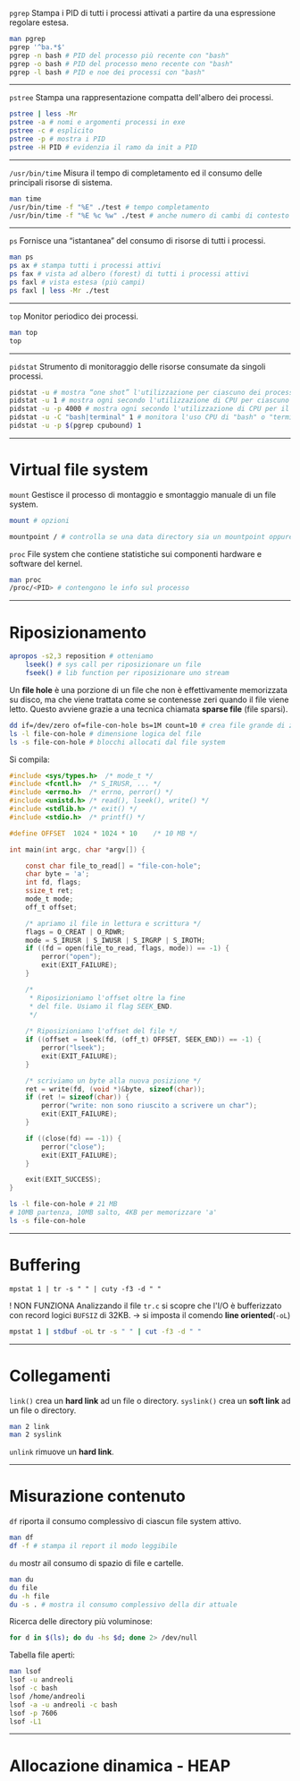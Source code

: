 `pgrep`
Stampa i PID di tutti i processi attivati a partire da una espressione regolare estesa.
```bash
man pgrep
pgrep '^ba.*$'
pgrep -n bash # PID del processo più recente con "bash"
pgrep -o bash # PID del processo meno recente con "bash"
pgrep -l bash # PID e noe dei processi con "bash"
```
---
`pstree`
Stampa una rappresentazione compatta dell'albero dei processi.
```bash
pstree | less -Mr
pstree -a # nomi e argomenti processi in exe
pstree -c # esplicito
pstree -p # mostra i PID
pstree -H PID # evidenzia il ramo da init a PID
```
---
`/usr/bin/time`
Misura il tempo di completamento ed il consumo delle principali risorse di sistema.
```bash
man time
/usr/bin/time -f "%E" ./test # tempo completamento
/usr/bin/time -f "%E %c %w" ./test # anche numero di cambi di contesto e richieste di I/O bloccanti
```
---
`ps`
Fornisce una “istantanea” del consumo di risorse di tutti i processi.
```bash
man ps
ps ax # stampa tutti i processi attivi
ps fax # vista ad albero (forest) di tutti i processi attivi
ps faxl # vista estesa (più campi)
ps faxl | less -Mr ./test
```
---
`top`
Monitor periodico dei processi.
```bash
man top
top
```
---
`pidstat`
Strumento di monitoraggio delle risorse consumate da singoli processi.
```bash
pidstat -u # mostra “one shot” l'utilizzazione per ciascuno dei processi attivi finora a partire dall'accensione del PC.
pidstat -u 1 # mostra ogni secondo l'utilizzazione di CPU per ciascuno dei processi attivi nell'ultimo secondo.
pidstat -u -p 4000 # mostra ogni secondo l'utilizzazione di CPU per il processo avente PID 4000
pidstat -u -C "bash|terminal" 1 # monitora l'uso CPU di "bash" o "terminal"
pidstat -u -p $(pgrep cpubound) 1
```
---
# Virtual file system
`mount`
Gestisce il processo di montaggio e smontaggio manuale di un file system.
```bash
mount # opzioni
```

```bash
mountpoint / # controlla se una data directory sia un mountpoint oppure no.
```
`proc`
File system che contiene statistiche sui componenti hardware e software del kernel.
```bash
man proc
/proc/<PID> # contengono le info sul processo
```
---
# Riposizionamento
```bash
apropos -s2,3 reposition # otteniamo
	lseek() # sys call per riposizionare un file
	fseek() # lib function per riposizionare uno stream
```
Un **file hole** è una porzione di un file che non è effettivamente memorizzata su disco, ma che viene trattata come se contenesse zeri quando il file viene letto. Questo avviene grazie a una tecnica chiamata **sparse file** (file sparsi).
```bash
dd if=/dev/zero of=file-con-hole bs=1M count=10 # crea file grande di zeri
ls -l file-con-hole # dimensione logica del file
ls -s file-con-hole # blocchi allocati dal file system
```
Si compila:
```c
#include <sys/types.h>	/* mode_t */
#include <fcntl.h>	/* S_IRUSR, ... */
#include <errno.h>	/* errno, perror() */
#include <unistd.h>	/* read(), lseek(), write() */
#include <stdlib.h>	/* exit() */
#include <stdio.h>	/* printf() */

#define OFFSET	1024 * 1024 * 10	/* 10 MB */

int main(int argc, char *argv[]) {

	const char file_to_read[] = "file-con-hole";
	char byte = 'a';
	int fd, flags;
	ssize_t ret;
	mode_t mode;
	off_t offset;

	/* apriamo il file in lettura e scrittura */
	flags = O_CREAT | O_RDWR;
	mode = S_IRUSR | S_IWUSR | S_IRGRP | S_IROTH;
	if ((fd = open(file_to_read, flags, mode)) == -1) {
		perror("open");
		exit(EXIT_FAILURE);
	}

	/*
	 * Riposizioniamo l'offset oltre la fine
	 * del file. Usiamo il flag SEEK_END.
	 */
	
	/* Riposizioniamo l'offset del file */
	if ((offset = lseek(fd, (off_t) OFFSET, SEEK_END)) == -1) {
		perror("lseek");
		exit(EXIT_FAILURE);
	}

	/* scriviamo un byte alla nuova posizione */
	ret = write(fd, (void *)&byte, sizeof(char));
	if (ret != sizeof(char)) {
		perror("write: non sono riuscito a scrivere un char");
		exit(EXIT_FAILURE);
	} 

	if ((close(fd) == -1)) {
		perror("close");
		exit(EXIT_FAILURE);
	}

	exit(EXIT_SUCCESS);
}
```

```bash
ls -l file-con-hole # 21 MB
# 10MB partenza, 10MB salto, 4KB per memorizzare 'a'
ls -s file-con-hole
```
---
# Buffering
```
mpstat 1 | tr -s " " | cuty -f3 -d " "
```
! NON FUNZIONA
Analizzando il file `tr.c` si scopre che l'I/O è bufferizzato con record logici `BUFSIZ` di 32KB.
-> si imposta il comendo **line oriented**(`-oL`)
```bash
mpstat 1 | stdbuf -oL tr -s " " | cut -f3 -d " "
```
---
# Collegamenti
`link()` crea un **hard link** ad un file o directory.
`syslink()` crea un **soft link** ad un file o directory.
```bash
man 2 link
man 2 syslink
```
`unlink` rimuove un **hard link**.

---
# Misurazione contenuto
`df` riporta il consumo complessivo di ciascun file system attivo.
```bash
man df
df -f # stampa il report il modo leggibile
```
`du` mostr ail consumo di spazio di file e cartelle.
```bash
man du
du file
du -h file
du -s . # mostra il consumo complessivo della dir attuale
```
Ricerca delle directory più voluminose:
```bash
for d in $(ls); do du -hs $d; done 2> /dev/null
```
Tabella file aperti:
```bash
man lsof
lsof -u andreoli
lsof -c bash
lsof /home/andreoli
lsof -a -u andreoli -c bash
lsof -p 7606
lsof -L1
```
---
# Allocazione dinamica - HEAP



